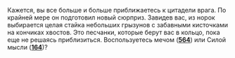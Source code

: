 Кажется, вы все больше и больше приближаетесь к цитадели врага. По крайней мере он подготовил новый сюрприз. Завидев вас, из норок выбирается целая стайка небольших грызунов с забавными кисточками на кончиках хвостов. Это песчанки, которые берут вас в кольцо, пока еще не решаясь приблизиться. Воспользуетесь мечом ([**564**](#n_564)) или Силой мысли ([**164**](#n_164))?

